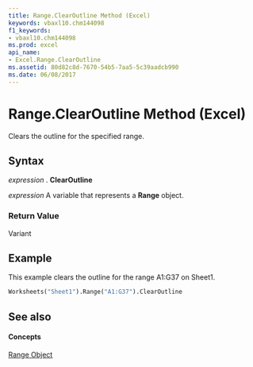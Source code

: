 ```yaml
---
title: Range.ClearOutline Method (Excel)
keywords: vbaxl10.chm144098
f1_keywords:
- vbaxl10.chm144098
ms.prod: excel
api_name:
- Excel.Range.ClearOutline
ms.assetid: 80d82c8d-7670-54b5-7aa5-5c39aadcb990
ms.date: 06/08/2017
---
```



# Range.ClearOutline Method (Excel)

Clears the outline for the specified range.


## Syntax

 _expression_ . **ClearOutline**

 _expression_ A variable that represents a **Range** object.


### Return Value

Variant


## Example

This example clears the outline for the range A1:G37 on Sheet1.


```vb
Worksheets("Sheet1").Range("A1:G37").ClearOutline
```


## See also


#### Concepts


[Range Object](range-object-excel.md)

